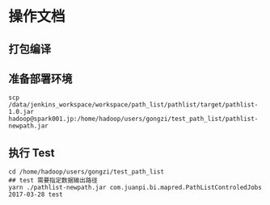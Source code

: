 操作文档
======

## 打包编译

## 准备部署环境
```
scp /data/jenkins_workspace/workspace/path_list/pathlist/target/pathlist-1.0.jar hadoop@spark001.jp:/home/hadoop/users/gongzi/test_path_list/pathlist-newpath.jar
```

## 执行 Test
```
cd /home/hadoop/users/gongzi/test_path_list
## test 需要指定数据输出路径
yarn ./pathlist-newpath.jar com.juanpi.bi.mapred.PathListControledJobs 2017-03-28 test
```
